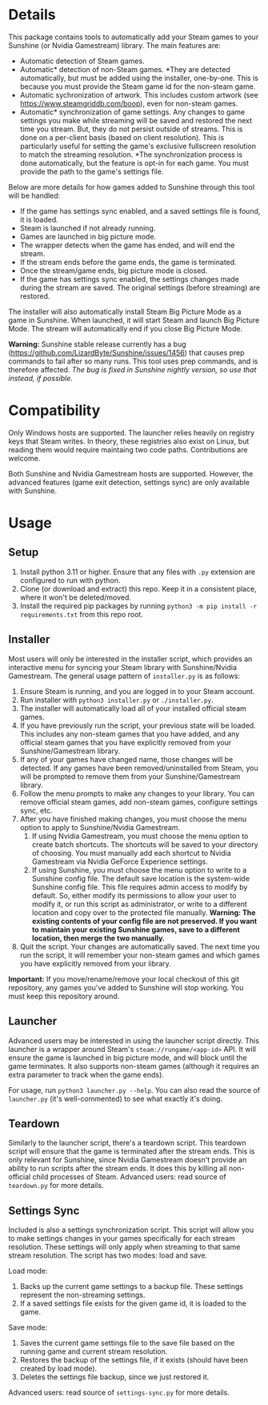 # Details
This package contains tools to automatically add your Steam games to your Sunshine (or Nvidia Gamestream) library. The main features are:
- Automatic detection of Steam games.
- Automatic* detection of non-Steam games. *They are detected automatically, but must be added using the installer, one-by-one. This is because you must provide the Steam game id for the non-steam game.
- Automatic sychronization of artwork. This includes custom artwork (see https://www.steamgriddb.com/boop), even for non-steam games.
- Automatic* synchronization of game settings. Any changes to game settings you make while streaming will be saved and restored the next time you stream. But, they do not persist outside of streams. This is done on a per-client basis (based on client resolution). This is particularly useful for setting the game's exclusive fullscreen resolution to match the streaming resolution. *The synchronization process is done automatically, but the feature is opt-in for each game. You must provide the path to the game's settings file.

Below are more details for how games added to Sunshine through this tool will be handled:
- If the game has settings sync enabled, and a saved settings file is found, it is loaded.
- Steam is launched if not already running.
- Games are launched in big picture mode. 
- The wrapper detects when the game has ended, and will end the stream.
- If the stream ends before the game ends, the game is terminated.
- Once the stream/game ends, big picture mode is closed.
- If the game has settings sync enabled, the settings changes made during the stream are saved. The original settings (before streaming) are restored.

The installer will also automatically install Steam Big Picture Mode as a game in Sunshine. When launched, it will start Steam and launch Big Picture Mode. The stream will automatically end if you close Big Picture Mode.

**Warning:** Sunshine stable release currently has a bug (https://github.com/LizardByte/Sunshine/issues/1456) that causes prep commands to fail after so many runs. This tool uses prep commands, and is therefore affected. *The bug is fixed in Sunshine nightly version, so use that instead, if possible.*

# Compatibility
Only Windows hosts are supported. The launcher relies heavily on registry keys that Steam writes. In theory, these registries also exist on Linux, but reading them would require maintaing two code paths. Contributions are welcome.

Both Sunshine and Nvidia Gamestream hosts are supported. However, the advanced features (game exit detection, settings sync) are only available with Sunshine.

# Usage
## Setup
1. Install python 3.11 or higher. Ensure that any files with `.py` extension are configured to run with python.
2. Clone (or download and extract) this repo. Keep it in a consistent place, where it won't be deleted/moved.
3. Install the required pip packages by running `python3 -m pip install -r requirements.txt` from this repo root.

## Installer
Most users will only be interested in the installer script, which provides an interactive menu for syncing your Steam library with Sunshine/Nvidia Gamestream. The general usage pattern of `installer.py` is as follows:
1. Ensure Steam is running, and you are logged in to your Steam account.
2. Run installer with `python3 installer.py` or `./installer.py`.
3. The installer will automatically load all of your installed official steam games.
4. If you have previously run the script, your previous state will be loaded. This includes any non-steam games that you have added, and any official steam games that you have explicitly removed from your Sunshine/Gamestream library.
5. If any of your games have changed name, those changes will be detected. If any games have been removed/uninstalled from Steam, you will be prompted to remove them from your Sunshine/Gamestream library.
6. Follow the menu prompts to make any changes to your library. You can remove official steam games, add non-steam games, configure settings sync, etc.
7. After you have finished making changes, you must choose the menu option to apply to Sunshine/Nvidia Gamestream.
    1. If using Nvidia Gamestream, you must choose the menu option to create batch shortcuts. The shortcuts will be saved to your directory of choosing. You must manually add each shortcut to Nvidia Gamestream via Nvidia GeForce Experience settings.
    2. If using Sunshine, you must choose the menu option to write to a Sunshine config file. The default save location is the system-wide Sunshine config file. This file requires admin access to modify by default. So, either modify its permissions to allow your user to modify it, or run this script as administrator, or write to a different location and copy over to the protected file manually. **Warning: The existing contents of your config file are not preserved. If you want to maintain your existing Sunshine games, save to a different location, then merge the two manually.**
8. Quit the script. Your changes are automatically saved. The next time you run the script, it will remember your non-steam games and which games you have explicitly removed from your library.

**Important:** If you move/rename/remove your local checkout of this git repository, any games you've added to Sunshine will stop working. You must keep this repository around.

## Launcher
Advanced users may be interested in using the launcher script directly. This launcher is a wrapper around Steam's `steam://rungame/<app-id>` API. It will ensure the game is launched in big picture mode, and will block until the game terminates. It also supports non-steam games (although it requires an extra parameter to track when the game ends).

For usage, run `python3 launcher.py --help`. You can also read the source of `launcher.py` (it's well-commented) to see what exactly it's doing.

## Teardown
Similarly to the launcher script, there's a teardown script. This teardown script will ensure that the game is terminated after the stream ends. This is only relevant for Sunshine, since Nvidia Gamestream doesn't provide an ability to run scripts after the stream ends. It does this by killing all non-official child processes of Steam. Advanced users: read source of `teardown.py` for more details.

## Settings Sync
Included is also a settings synchronization script. This script will allow you to make settings changes in your games specifically for each stream resolution. These settings will only apply when streaming to that same stream resolution. The script has two modes: load and save.

Load mode:
1. Backs up the current game settings to a backup file. These settings represent the non-streaming settings.
2. If a saved settings file exists for the given game id, it is loaded to the game.

Save mode:
1. Saves the current game settings file to the save file based on the running game and current stream resolution.
2. Restores the backup of the settings file, if it exists (should have been created by load mode).
3. Deletes the settings file backup, since we just restored it.

Advanced users: read source of `settings-sync.py` for more details.
